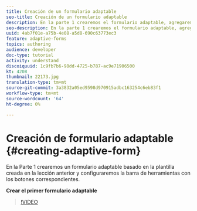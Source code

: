 ```yaml
---
title: Creación de un formulario adaptable
seo-title: Creación de un formulario adaptable
description: En la parte 1 crearemos el formulario adaptable, agregaremos y configuraremos la barra de herramientas con los botones correspondientes.
seo-description: En la parte 1 crearemos el formulario adaptable, agregaremos y configuraremos la barra de herramientas con los botones correspondientes.
uuid: 4ab7f01e-a75b-4e08-a5d8-690c63773ec3
feature: adaptive-forms
topics: authoring
audience: developer
doc-type: tutorial
activity: understand
discoiquuid: 1c9fb7b6-98dd-4725-b787-ac9e71906500
kt: 4208
thumbnail: 22173.jpg
translation-type: tm+mt
source-git-commit: 3a3832a05ed9598d970915adbc163254c6eb83f1
workflow-type: tm+mt
source-wordcount: '64'
ht-degree: 0%

---
```



# Creación de formulario adaptable {#creating-adaptive-form}

En la Parte 1 crearemos un formulario adaptable basado en la plantilla creada en la lección anterior y configuraremos la barra de herramientas con los botones correspondientes.

**Crear el primer formulario adaptable**

>[!VIDEO](https://video.tv.adobe.com/v/22173/quality=9)

